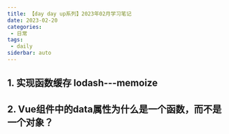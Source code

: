 ```yaml
---
title: 【day day up系列】2023年02月学习笔记
date: 2023-02-20
categories:
 - 日常
tags:
 - daily
siderbar: auto
---
```



## 1. 实现函数缓存 lodash---memoize  

## 2. Vue组件中的data属性为什么是一个函数，而不是一个对象？